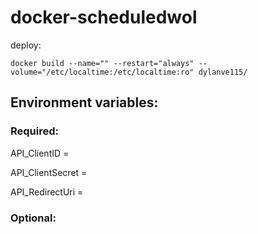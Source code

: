 # docker-scheduledwol
deploy:
```
docker build --name="" --restart="always" --volume="/etc/localtime:/etc/localtime:ro" dylanve115/
```
## Environment variables:
### Required:
API_ClientID = 

API_ClientSecret = 

API_RedirectUri = 

### Optional:
 


